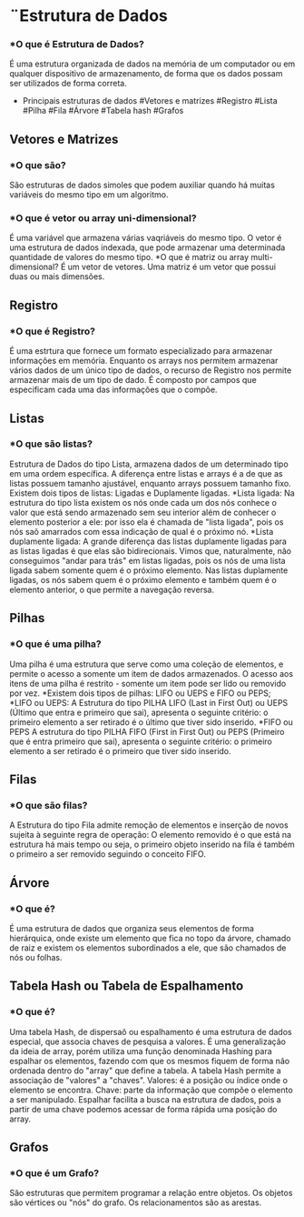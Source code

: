 # ¨Estrutura de Dados

### *O que é Estrutura de Dados?
É uma estrutura organizada de dados na memória de um computador ou em qualquer dispositivo de armazenamento, de forma que os dados possam ser utilizados de forma correta.

* Principais estruturas de dados
#Vetores e matrizes
#Registro
#Lista
#Pilha
#Fila
#Árvore
#Tabela hash
#Grafos

## Vetores e Matrizes

### *O que são?
São estruturas de dados simoles que podem auxiliar quando há muitas variáveis do mesmo tipo em um algoritmo.
### *O que é vetor ou array uni-dimensional?
É uma variável que armazena várias vaqriáveis do mesmo tipo. O vetor é uma estrutura de dados indexada, que pode armazenar uma determinada quantidade de valores do mesmo tipo.
*O que é matriz ou array multi-dimensional?
É um vetor de vetores. Uma matriz é um vetor que possui duas ou mais dimensões.

## Registro

### *O que é Registro?
É uma estrtura que fornece um formato especializado para armazenar informações em memória. Enquanto os arrays nos permitem armazenar vários dados de um único tipo de dados, o recurso de Registro nos permite armazenar mais de um tipo de dado. É composto por campos que especificam cada uma das informações que o compõe.

## Listas

### *O que são listas?
Estrutura de Dados do tipo Lista, armazena dados de um determinado tipo em uma ordem específica. A diferença entre listas e arrays é a de que as listas possuem tamanho ajustável, enquanto arrays possuem tamanho fixo.
Existem dois tipos de listas: Ligadas e Duplamente ligadas.
*Lista ligada:
Na estrutura do tipo lista existem os nós onde cada um dos nós conhece o valor que está sendo armazenado sem seu interior além de conhecer o elemento posterior a ele: por isso ela é chamada de "lista ligada", pois os nós saõ amarrados com essa indicação de qual é o próximo nó.
*Lista duplamente ligada:
A grande diferença das listas duplamente ligadas para as listas ligadas é que elas são bidirecionais. Vimos que, naturalmente, não conseguimos "andar para trás" em listas ligadas, pois os nós de uma lista ligada sabem somente quem é o próximo elemento. Nas listas duplamente ligadas, os nós sabem quem é o próximo elemento e também quem é o elemento anterior, o que permite a navegação reversa.

## Pilhas

### *O que é uma pilha?
Uma pilha é uma estrutura que serve como uma coleção de elementos, e permite o acesso a somente um item de dados armazenados. O acesso aos itens de uma pilha é restrito - somente um item pode ser lido ou removido por vez.
*Existem dois tipos de pilhas: LIFO ou UEPS e FIFO ou PEPS;
*LIFO ou UEPS:
 A Estrutura do tipo PILHA LIFO (Last in First Out) ou UEPS (Último que entra e primeiro que sai), apresenta o seguinte critério: o primeiro elemento a ser retirado é o último que tiver sido inserido.
*FIFO ou PEPS
A estrutura do tipo PILHA FIFO (First in First Out) ou PEPS (Primeiro que é entra primeiro que sai), apresenta o seguinte critério: o primeiro elemento a ser retirado é o primeiro que tiver sido inserido.

## Filas

### *O que são filas?
 A Estrutura do tipo Fila admite remoção de elementos e inserção de novos sujeita à seguinte regra de operação: O elemento removido é o que está na estrutura há mais tempo ou seja, o primeiro objeto inserido na fila é também o primeiro a ser removido seguindo o conceito FIFO.

## Árvore

### *O que é?
É uma estrutura de dados que organiza seus elementos de forma hierárquica, onde existe um elemento que fica no topo da árvore, chamado de raiz e existem os elementos subordinados a ele, que são chamados de nós ou folhas.

## Tabela Hash ou Tabela de Espalhamento

### *O que é?
Uma tabela Hash, de dispersaõ ou espalhamento é uma estrutura de dados especial, que associa chaves de pesquisa a valores. É uma generalização da ideia de array, porém utiliza uma função denominada Hashing para espalhar os elementos, fazendo com que os mesmos fiquem de forma não ordenada dentro do "array" que define a tabela. A tabela Hash permite a associação de "valores" a "chaves". Valores: é a posição ou índice onde o elemento se encontra. Chave: parte da informação que compõe o elemento a ser manipulado. Espalhar facilita a busca na estrutura de dados, pois a partir de uma chave podemos acessar de forma rápida uma posição do array.

## Grafos

### *O que é um Grafo?
São estruturas que permitem programar a relação entre objetos. Os objetos são vértices ou "nós" do grafo. Os relacionamentos são as arestas.